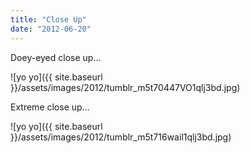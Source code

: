 ```yaml
---
title: "Close Up"
date: "2012-06-20"
---
```


Doey-eyed close up…

![yo yo]({{ site.baseurl }}/assets/images/2012/tumblr_m5t70447VO1qlj3bd.jpg)

Extreme close up…

![yo yo]({{ site.baseurl }}/assets/images/2012/tumblr_m5t716wail1qlj3bd.jpg)
